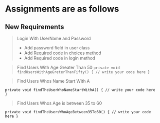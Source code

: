 # Assignments are as follows

## New Requirements

> Login With UserName and Password 
> - Add password field in user class
> - Add Required code in choices method
> - Add Required code in login method

> Find Users With Age Greater Than 50 
`
    private void findUsersWithAgeGreterThanFifty() {
        // write your code here
    }
`

> Find Users Whos Name Start With A

`
    private void findTheUserWhoNameStartWithA() {
        // write your code here
    }
`

> Find Users Whos Age is between 35 to 60

`
    private void findTheUsersWhoAgeBetween35To60() {
        // write your code here
    }
`